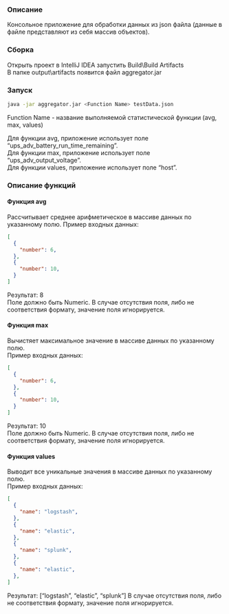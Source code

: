 ### Описание  
Консольное приложение для обработки данных из json файла (данные в файле представляют из себя массив объектов).

### Сборка
Открыть проект в IntelliJ IDEA запустить Build\Build Artifacts  
В папке output\artifacts появится файл aggregator.jar  

### Запуск  
```bash
java -jar aggregator.jar <Function Name> testData.json
```

Function Name - название выполняемой статистической функции (avg, max, values)  

Для функции avg, приложение использует поле “ups_adv_battery_run_time_remaining”.  
Для функции max, приложение использует поле “ups_adv_output_voltage”.  
Для функции values, приложение использует поле “host”.  

### Описание функций

#### Функция avg

Рассчитывает среднее арифметическое в массиве данных по указанному полю.
Пример входных данных:
```json
[
  {
    "number": 6,
  },
  {
    "number": 10,
  }
]
```
Результат: 8  
Поле должно быть Numeric. В случае отсутствия поля, либо не соответствия формату, значение поля игнорируется.

#### Функция max

Вычистяет максимальное значение в массиве данных по указанному полю.  
Пример входных данных:
```json
[
  {
    "number": 6,
  },
  {
    "number": 10,
  }
]
```

Результат: 10  
Поле должно быть Numeric. В случае отсутствия поля, либо не соответствия формату, значение поля игнорируется.

#### Функция values

Выводит все уникальные значения в массиве данных по указанному полю.  
Пример входных данных:  
```json
[
  {
    "name": "logstash",
  },
  {
    "name": "elastic",
  },
  {
    "name": "splunk",
  },
  {
    "name": "elastic",
  },
]
```
Результат: [“logstash”, “elastic”, “splunk”]
В случае отсутствия поля, либо не соответствия формату, значение поля игнорируется.